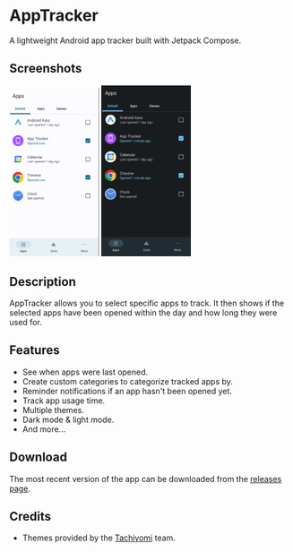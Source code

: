 # AppTracker
A lightweight Android app tracker built with Jetpack Compose.

## Screenshots
[<img src="readme-src/screenshot_light.png" width=160>](readme-src/screenshot_light.png)
[<img src="readme-src/screenshot_dark.png" width=160>](readme-src/screenshot_dark.png)

## Description
AppTracker allows you to select specific apps to track. It then shows if the selected apps have been opened within the day and how long they were used for.

## Features
* See when apps were last opened.
* Create custom categories to categorize tracked apps by.
* Reminder notifications if an app hasn't been opened yet.
* Track app usage time.
* Multiple themes.
* Dark mode & light mode.
* And more...

## Download
The most recent version of the app can be downloaded from the [releases page](https://github.com/Duosion/AppTrackerNative/releases).

## Credits
* Themes provided by the [Tachiyomi](https://github.com/tachiyomiorg/tachiyomi) team.